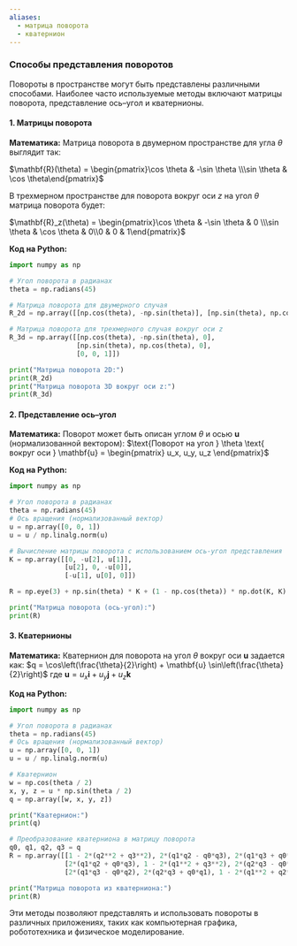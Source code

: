 ```yaml
---
aliases:
  - матрица поворота
  - кватернион
---
```



### Способы представления поворотов

Повороты в пространстве могут быть представлены различными способами. Наиболее часто используемые методы включают матрицы поворота, представление ось–угол и кватернионы.

#### 1. Матрицы поворота

**Математика:**
Матрица поворота в двумерном пространстве для угла $\theta$ выглядит так:

$\mathbf{R}(\theta) = \begin{pmatrix}\cos \theta & -\sin \theta \\\sin \theta & \cos \theta\end{pmatrix}$

В трехмерном пространстве для поворота вокруг оси $z$ на угол $\theta$ матрица поворота будет:

$\mathbf{R}_z(\theta) = \begin{pmatrix}\cos \theta & -\sin \theta & 0 \\\sin \theta & \cos \theta & 0\\0 & 0 & 1\end{pmatrix}$

**Код на Python:**
```python
import numpy as np

# Угол поворота в радианах
theta = np.radians(45)

# Матрица поворота для двумерного случая
R_2d = np.array([[np.cos(theta), -np.sin(theta)], [np.sin(theta), np.cos(theta)]])

# Матрица поворота для трехмерного случая вокруг оси z
R_3d = np.array([[np.cos(theta), -np.sin(theta), 0],
                 [np.sin(theta), np.cos(theta), 0],
                 [0, 0, 1]])

print("Матрица поворота 2D:")
print(R_2d)
print("Матрица поворота 3D вокруг оси z:")
print(R_3d)
```

#### 2. Представление ось–угол

**Математика:**
Поворот может быть описан углом $\theta$ и осью $\mathbf{u}$ (нормализованной вектором):
$\text{Поворот на угол } \theta \text{ вокруг оси } \mathbf{u} = \begin{pmatrix} u_x, u_y, u_z \end{pmatrix}$

**Код на Python:**
```python
import numpy as np

# Угол поворота в радианах
theta = np.radians(45)
# Ось вращения (нормализованный вектор)
u = np.array([0, 0, 1])
u = u / np.linalg.norm(u)

# Вычисление матрицы поворота с использованием ось-угол представления
K = np.array([[0, -u[2], u[1]],
              [u[2], 0, -u[0]],
              [-u[1], u[0], 0]])

R = np.eye(3) + np.sin(theta) * K + (1 - np.cos(theta)) * np.dot(K, K)

print("Матрица поворота (ось-угол):")
print(R)
```

#### 3. Кватернионы

**Математика:**
Кватернион для поворота на угол $\theta$ вокруг оси $\mathbf{u}$ задается как:
$q = \cos\left(\frac{\theta}{2}\right) + \mathbf{u} \sin\left(\frac{\theta}{2}\right)$
где $\mathbf{u} = u_x \mathbf{i} + u_y \mathbf{j} + u_z \mathbf{k}$

**Код на Python:**
```python
import numpy as np

# Угол поворота в радианах
theta = np.radians(45)
# Ось вращения (нормализованный вектор)
u = np.array([0, 0, 1])
u = u / np.linalg.norm(u)

# Кватернион
w = np.cos(theta / 2)
x, y, z = u * np.sin(theta / 2)
q = np.array([w, x, y, z])

print("Кватернион:")
print(q)

# Преобразование кватерниона в матрицу поворота
q0, q1, q2, q3 = q
R = np.array([[1 - 2*(q2**2 + q3**2), 2*(q1*q2 - q0*q3), 2*(q1*q3 + q0*q2)],
              [2*(q1*q2 + q0*q3), 1 - 2*(q1**2 + q3**2), 2*(q2*q3 - q0*q1)],
              [2*(q1*q3 - q0*q2), 2*(q2*q3 + q0*q1), 1 - 2*(q1**2 + q2**2)]])

print("Матрица поворота из кватерниона:")
print(R)
```

Эти методы позволяют представлять и использовать повороты в различных приложениях, таких как компьютерная графика, робототехника и физическое моделирование.